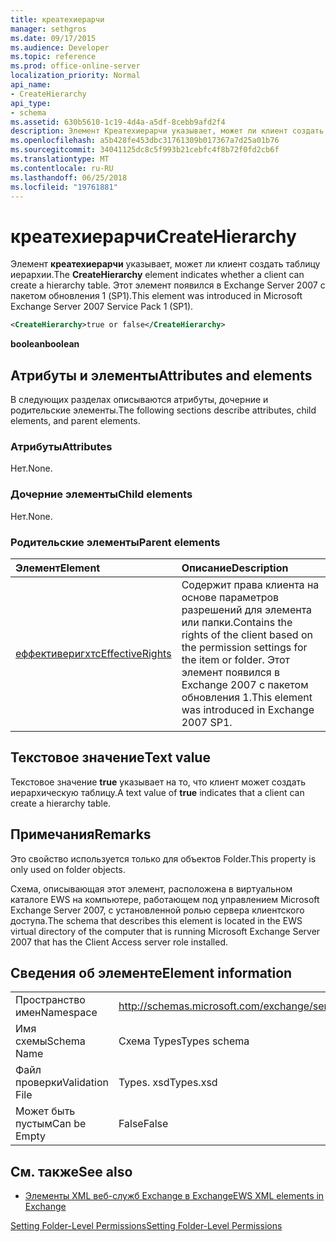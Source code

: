 ```yaml
---
title: креатехиерарчи
manager: sethgros
ms.date: 09/17/2015
ms.audience: Developer
ms.topic: reference
ms.prod: office-online-server
localization_priority: Normal
api_name:
- CreateHierarchy
api_type:
- schema
ms.assetid: 630b5610-1c19-4d4a-a5df-8cebb9afd2f4
description: Элемент Креатехиерарчи указывает, может ли клиент создать таблицу иерархии. Этот элемент появился в Exchange Server 2007 с пакетом обновления 1 (SP1).
ms.openlocfilehash: a5b428fe453dbc31761309b017367a7d25a01b76
ms.sourcegitcommit: 34041125dc8c5f993b21cebfc4f8b72f0fd2cb6f
ms.translationtype: MT
ms.contentlocale: ru-RU
ms.lasthandoff: 06/25/2018
ms.locfileid: "19761881"
---
```

# <a name="createhierarchy"></a><span data-ttu-id="c973d-104">креатехиерарчи</span><span class="sxs-lookup"><span data-stu-id="c973d-104">CreateHierarchy</span></span>

<span data-ttu-id="c973d-105">Элемент **креатехиерарчи** указывает, может ли клиент создать таблицу иерархии.</span><span class="sxs-lookup"><span data-stu-id="c973d-105">The **CreateHierarchy** element indicates whether a client can create a hierarchy table.</span></span> <span data-ttu-id="c973d-106">Этот элемент появился в Exchange Server 2007 с пакетом обновления 1 (SP1).</span><span class="sxs-lookup"><span data-stu-id="c973d-106">This element was introduced in Microsoft Exchange Server 2007 Service Pack 1 (SP1).</span></span> 
  
```xml
<CreateHierarchy>true or false</CreateHierarchy>
```

 <span data-ttu-id="c973d-107">**boolean**</span><span class="sxs-lookup"><span data-stu-id="c973d-107">**boolean**</span></span>
## <a name="attributes-and-elements"></a><span data-ttu-id="c973d-108">Атрибуты и элементы</span><span class="sxs-lookup"><span data-stu-id="c973d-108">Attributes and elements</span></span>

<span data-ttu-id="c973d-109">В следующих разделах описываются атрибуты, дочерние и родительские элементы.</span><span class="sxs-lookup"><span data-stu-id="c973d-109">The following sections describe attributes, child elements, and parent elements.</span></span>
  
### <a name="attributes"></a><span data-ttu-id="c973d-110">Атрибуты</span><span class="sxs-lookup"><span data-stu-id="c973d-110">Attributes</span></span>

<span data-ttu-id="c973d-111">Нет.</span><span class="sxs-lookup"><span data-stu-id="c973d-111">None.</span></span>
  
### <a name="child-elements"></a><span data-ttu-id="c973d-112">Дочерние элементы</span><span class="sxs-lookup"><span data-stu-id="c973d-112">Child elements</span></span>

<span data-ttu-id="c973d-113">Нет.</span><span class="sxs-lookup"><span data-stu-id="c973d-113">None.</span></span>
  
### <a name="parent-elements"></a><span data-ttu-id="c973d-114">Родительские элементы</span><span class="sxs-lookup"><span data-stu-id="c973d-114">Parent elements</span></span>

|<span data-ttu-id="c973d-115">**Элемент**</span><span class="sxs-lookup"><span data-stu-id="c973d-115">**Element**</span></span>|<span data-ttu-id="c973d-116">**Описание**</span><span class="sxs-lookup"><span data-stu-id="c973d-116">**Description**</span></span>|
|:-----|:-----|
|[<span data-ttu-id="c973d-117">еффективеригхтс</span><span class="sxs-lookup"><span data-stu-id="c973d-117">EffectiveRights</span></span>](effectiverights.md) <br/> |<span data-ttu-id="c973d-118">Содержит права клиента на основе параметров разрешений для элемента или папки.</span><span class="sxs-lookup"><span data-stu-id="c973d-118">Contains the rights of the client based on the permission settings for the item or folder.</span></span> <span data-ttu-id="c973d-119">Этот элемент появился в Exchange 2007 с пакетом обновления 1.</span><span class="sxs-lookup"><span data-stu-id="c973d-119">This element was introduced in Exchange 2007 SP1.</span></span>  <br/> |
   
## <a name="text-value"></a><span data-ttu-id="c973d-120">Текстовое значение</span><span class="sxs-lookup"><span data-stu-id="c973d-120">Text value</span></span>

<span data-ttu-id="c973d-121">Текстовое значение **true** указывает на то, что клиент может создать иерархическую таблицу.</span><span class="sxs-lookup"><span data-stu-id="c973d-121">A text value of **true** indicates that a client can create a hierarchy table.</span></span> 
  
## <a name="remarks"></a><span data-ttu-id="c973d-122">Примечания</span><span class="sxs-lookup"><span data-stu-id="c973d-122">Remarks</span></span>

<span data-ttu-id="c973d-123">Это свойство используется только для объектов Folder.</span><span class="sxs-lookup"><span data-stu-id="c973d-123">This property is only used on folder objects.</span></span>
  
<span data-ttu-id="c973d-124">Схема, описывающая этот элемент, расположена в виртуальном каталоге EWS на компьютере, работающем под управлением Microsoft Exchange Server 2007, с установленной ролью сервера клиентского доступа.</span><span class="sxs-lookup"><span data-stu-id="c973d-124">The schema that describes this element is located in the EWS virtual directory of the computer that is running Microsoft Exchange Server 2007 that has the Client Access server role installed.</span></span>
  
## <a name="element-information"></a><span data-ttu-id="c973d-125">Сведения об элементе</span><span class="sxs-lookup"><span data-stu-id="c973d-125">Element information</span></span>

|||
|:-----|:-----|
|<span data-ttu-id="c973d-126">Пространство имен</span><span class="sxs-lookup"><span data-stu-id="c973d-126">Namespace</span></span>  <br/> |http://schemas.microsoft.com/exchange/services/2006/types  <br/> |
|<span data-ttu-id="c973d-127">Имя схемы</span><span class="sxs-lookup"><span data-stu-id="c973d-127">Schema Name</span></span>  <br/> |<span data-ttu-id="c973d-128">Схема Types</span><span class="sxs-lookup"><span data-stu-id="c973d-128">Types schema</span></span>  <br/> |
|<span data-ttu-id="c973d-129">Файл проверки</span><span class="sxs-lookup"><span data-stu-id="c973d-129">Validation File</span></span>  <br/> |<span data-ttu-id="c973d-130">Types. xsd</span><span class="sxs-lookup"><span data-stu-id="c973d-130">Types.xsd</span></span>  <br/> |
|<span data-ttu-id="c973d-131">Может быть пустым</span><span class="sxs-lookup"><span data-stu-id="c973d-131">Can be Empty</span></span>  <br/> |<span data-ttu-id="c973d-132">False</span><span class="sxs-lookup"><span data-stu-id="c973d-132">False</span></span>  <br/> |
   
## <a name="see-also"></a><span data-ttu-id="c973d-133">См. также</span><span class="sxs-lookup"><span data-stu-id="c973d-133">See also</span></span>



- [<span data-ttu-id="c973d-134">Элементы XML веб-служб Exchange в Exchange</span><span class="sxs-lookup"><span data-stu-id="c973d-134">EWS XML elements in Exchange</span></span>](ews-xml-elements-in-exchange.md)


[<span data-ttu-id="c973d-135">Setting Folder-Level Permissions</span><span class="sxs-lookup"><span data-stu-id="c973d-135">Setting Folder-Level Permissions</span></span>](http://msdn.microsoft.com/library/c7530e86-5112-401c-b10a-9c054ae59f07%28Office.15%29.aspx)

